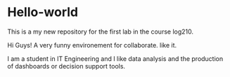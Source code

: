 # Hello-world
This is a my new repository for the first lab in the course log210.

Hi Guys!
A very funny environement for collaborate. like it.

I am a student in IT Engineering and I like data analysis and the production of dashboards or decision support tools.
